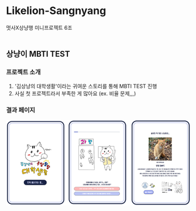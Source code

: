 # Likelion-Sangnyang
멋사X상냥행 미니프로젝트 6조
<br><br>

## 상냥이 MBTI TEST

### 프로젝트 소개
1. '김상냥의 대학생활'이라는 귀여운 스토리를 통해 MBTI TEST 진행
2. 사실 첫 프로젝트라서 부족한 게 많아요 (ex. 비율 문제,,,)

### 결과 페이지
![image](https://github.com/beeeeni/Likelion-Sangnyang/blob/master/%EA%B2%B0%EA%B3%BC%EC%B0%BD.PNG)
